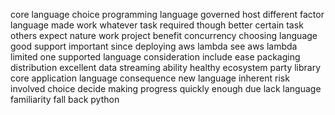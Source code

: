 core language choice programming language governed host different factor language made work whatever task required though better certain task others expect nature work project benefit concurrency choosing language good support important since deploying aws lambda see aws lambda limited one supported language consideration include ease packaging distribution excellent data streaming ability healthy ecosystem party library core application language consequence new language inherent risk involved choice decide making progress quickly enough due lack language familiarity fall back python